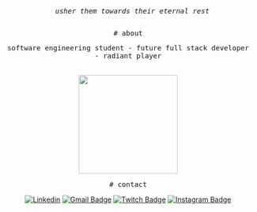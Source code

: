 <div align="center">

<pre>
  <i>usher them towards their eternal rest</i>
</pre>

<h2></h2>

<samp># about</samp>

<samp>software engineering student - future full stack developer - radiant player</samp>

<br>

<img height="200" src="https://i.pinimg.com/originals/4f/2a/c1/4f2ac1566b1bec845510c944bfd554d5.gif">

<br>

<samp># contact</samp>

[![Linkedin](https://img.shields.io/badge/linkedin-292D3E?style=flat-square&logo=Linkedin&logoColor=white&link=https://www.linkedin.com/in/tifanyanunes/)](https://www.linkedin.com/in/adriles/)
[![Gmail Badge](https://img.shields.io/badge/-email-292D3E?style=flat-square&logo=Gmail&logoColor=white&link=mailto:pinuyadeveloper@gmail.com)](mailto:aquilesvdaniel@gmail.com)
[![Twitch Badge](https://img.shields.io/badge/-twitch-292D3E?style=flat-square&logo=Twitch&logoColor=white&link=https://twitter.com/pinuyadev)](https://www.twitch.tv/adriles_)
[![Instagram Badge](https://img.shields.io/badge/-instagram-292D3E?style=flat-square&logo=Instagram&logoColor=white&link=https://www.instagram.com/tifsnx/)](https://www.instagram.com/adriles_/)

</div>

<h2></h2>
